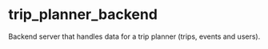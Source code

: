 # trip_planner_backend
Backend server that handles data for a trip planner (trips, events and users).
